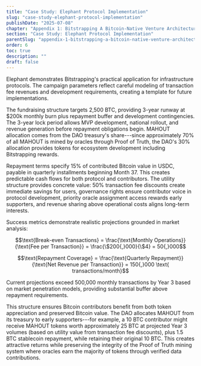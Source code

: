 ```yaml
---
title: "Case Study: Elephant Protocol Implementation"
slug: "case-study-elephant-protocol-implementation"
publishDate: "2025-07-08"
chapter: "Appendix 1: Bitstrapping A Bitcoin-Native Venture Architecture"
section: "Case Study: Elephant Protocol Implementation"
parentSlug: "appendix-1-bitstrapping-a-bitcoin-native-venture-architecture"
order: 6
toc: true
description: ""
draft: false
---
```


Elephant demonstrates Bitstrapping's practical application for infrastructure protocols. The campaign parameters reflect
careful modeling of transaction fee revenues and development requirements, creating a template for future
implementations.

The fundraising structure targets 2,500 BTC, providing 3-year runway at \$200k monthly burn plus repayment buffer and
development contingencies. The 3-year lock period allows MVP development, national rollout, and revenue generation
before repayment obligations begin. MAHOUT allocation comes from the DAO treasury's share---since approximately 70% of
all MAHOUT is mined by oracles through Proof of Truth, the DAO's 30% allocation provides tokens for ecosystem
development including Bitstrapping rewards.

Repayment terms specify 15% of contributed Bitcoin value in USDC, payable in quarterly installments beginning Month 37.
This creates predictable cash flows for both protocol and contributors. The utility structure provides concrete value:
50% transaction fee discounts create immediate savings for users, governance rights ensure contributor voice in protocol
development, priority oracle assignment access rewards early supporters, and revenue sharing above operational costs
aligns long-term interests.

Success metrics demonstrate realistic projections grounded in market analysis:

$$\text{Break-even Transactions} = \frac{\text{Monthly Operations}}{\text{Fee per Transaction}} = \frac{\$200{,}000}{\$4} = 50{,}000$$

$$\text{Repayment Coverage} = \frac{\text{Quarterly Repayment}}{\text{Net Revenue per Transaction}} = 150{,}000 \text{ transactions/month}$$

Current projections exceed 500,000 monthly transactions by Year 3 based on market penetration models, providing
substantial buffer above repayment requirements.

This structure ensures Bitcoin contributors benefit from both token appreciation and preserved Bitcoin value. The DAO
allocates MAHOUT from its treasury to early supporters---for example, a 10 BTC contributor might receive MAHOUT tokens
worth approximately 25 BTC at projected Year 3 volumes (based on utility value from transaction fee discounts), plus 1.5
BTC stablecoin repayment, while retaining their original 10 BTC. This creates attractive returns while preserving the
integrity of the Proof of Truth mining system where oracles earn the majority of tokens through verified data
contributions.
